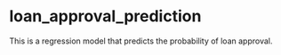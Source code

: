 # loan_approval_prediction
This is a regression model that predicts the probability of loan approval.

